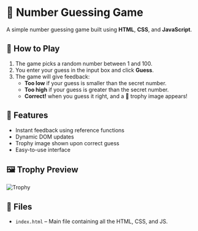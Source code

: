 # 🎯 Number Guessing Game

A simple number guessing game built using **HTML**, **CSS**, and **JavaScript**.

## 🚀 How to Play

1. The game picks a random number between 1 and 100.
2. You enter your guess in the input box and click **Guess**.
3. The game will give feedback:
   - **Too low** if your guess is smaller than the secret number.
   - **Too high** if your guess is greater than the secret number.
   - **Correct!** when you guess it right, and a 🎉 trophy image appears!

## 🧠 Features

- Instant feedback using reference functions
- Dynamic DOM updates
- Trophy image shown upon correct guess
- Easy-to-use interface

## 🖼 Trophy Preview

![Trophy](https://cdn-icons-png.flaticon.com/512/2278/2278992.png)

## 📂 Files

- `index.html` – Main file containing all the HTML, CSS, and JS.



